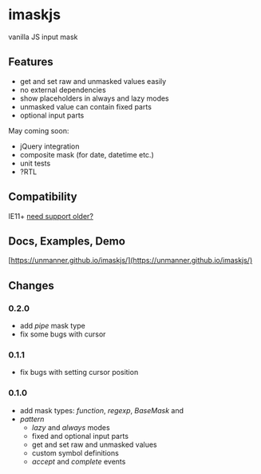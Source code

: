 # imaskjs
vanilla JS input mask

## Features
* get and set raw and unmasked values easily
* no external dependencies
* show placeholders in always and lazy modes
* unmasked value can contain fixed parts
* optional input parts

May coming soon:

* jQuery integration
* composite mask (for date, datetime etc.)
* unit tests
* ?RTL

## Compatibility
IE11+ [need support older?](https://unmanner.github.io/imaskjs/#under-the-hood)

## Docs, Examples, Demo
[https://unmanner.github.io/imaskjs/](https://unmanner.github.io/imaskjs/)

## Changes

### 0.2.0
* add _pipe_ mask type
* fix some bugs with cursor

### 0.1.1
* fix bugs with setting cursor position

### 0.1.0
* add mask types: _function_, _regexp_, _BaseMask_ and
* _pattern_
  * _lazy_ and _always_ modes
  * fixed and optional input parts
  * get and set raw and unmasked values
  * custom symbol definitions
  * _accept_ and _complete_ events
